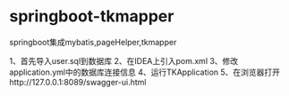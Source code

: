 # springboot-tkmapper
springboot集成mybatis,pageHelper,tkmapper

1、首先导入user.sql到数据库
2、在IDEA上引入pom.xml
3、修改application.yml中的数据库连接信息
4、运行TKApplication
5、在浏览器打开http://127.0.0.1:8089/swagger-ui.html
